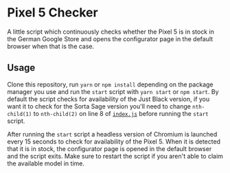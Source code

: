 # Pixel 5 Checker

A little script which continuously checks whether the Pixel 5 is in stock in the German Google Store and opens the configurator page in the default browser when that is the case.

## Usage

Clone this repository, run `yarn` or `npm install` depending on the package manager you use and run the `start` script with `yarn start` or `npm start`. By default the script checks for availability of the Just Black version, if you want it to check for the Sorta Sage version you'll need to change `nth-child(1)` to `nth-child(2)` on line 8 of [`index.js`](./index.js) before running the `start` script.

After running the `start` script a headless version of Chromium is launched every 15 seconds to check for availability of the Pixel 5. When it is detected that it is in stock, the configurator page is opened in the default browser and the script exits. Make sure to restart the script if you aren't able to claim the available model in time.
